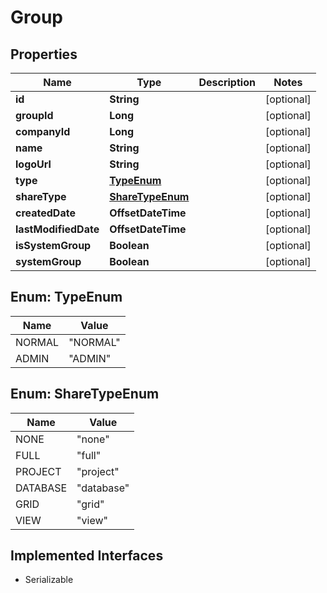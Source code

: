 

# Group


## Properties

| Name | Type | Description | Notes |
|------------ | ------------- | ------------- | -------------|
|**id** | **String** |  |  [optional] |
|**groupId** | **Long** |  |  [optional] |
|**companyId** | **Long** |  |  [optional] |
|**name** | **String** |  |  [optional] |
|**logoUrl** | **String** |  |  [optional] |
|**type** | [**TypeEnum**](#TypeEnum) |  |  [optional] |
|**shareType** | [**ShareTypeEnum**](#ShareTypeEnum) |  |  [optional] |
|**createdDate** | **OffsetDateTime** |  |  [optional] |
|**lastModifiedDate** | **OffsetDateTime** |  |  [optional] |
|**isSystemGroup** | **Boolean** |  |  [optional] |
|**systemGroup** | **Boolean** |  |  [optional] |



## Enum: TypeEnum

| Name | Value |
|---- | -----|
| NORMAL | &quot;NORMAL&quot; |
| ADMIN | &quot;ADMIN&quot; |



## Enum: ShareTypeEnum

| Name | Value |
|---- | -----|
| NONE | &quot;none&quot; |
| FULL | &quot;full&quot; |
| PROJECT | &quot;project&quot; |
| DATABASE | &quot;database&quot; |
| GRID | &quot;grid&quot; |
| VIEW | &quot;view&quot; |


## Implemented Interfaces

* Serializable


